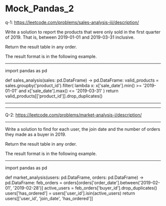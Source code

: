 # Mock_Pandas_2


q-1: https://leetcode.com/problems/sales-analysis-iii/description/

Write a solution to report the products that were only sold in the first quarter of 2019. That is, between 2019-01-01 and 2019-03-31 inclusive.

Return the result table in any order.

The result format is in the following example.

-----------------------------------------------
import pandas as pd

def sales_analysis(sales: pd.DataFrame) -> pd.DataFrame:
    valid_products = sales.groupby('product_id').filter(
        lambda x: x['sale_date'].min() >= '2019-01-01' and x['sale_date'].max() <= '2019-03-31'
    )
    return valid_products[['product_id']].drop_duplicates()



------------------------------------------------


------------------------------------------------
Q-2: https://leetcode.com/problems/market-analysis-i/description/

------------------------------------------------
Write a solution to find for each user, the join date and the number of orders they made as a buyer in 2019.

Return the result table in any order.

The result format is in the following example.

------------------------------------------------

import pandas as pd

def market_analysis(users: pd.DataFrame, orders: pd.DataFrame) -> pd.DataFrame:
    feb_orders = orders[orders['order_date'].between('2019-02-01', '2019-02-28')]
    active_users = feb_orders['buyer_id'].drop_duplicates()
    users['has_ordered'] = users['user_id'].isin(active_users)
    return users[['user_id', 'join_date', 'has_ordered']]

